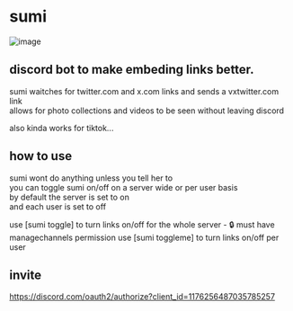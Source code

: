 # sumi
![image](https://github.com/austinStotts/sumi/assets/33228131/97446efb-88d6-490c-8fbf-0cf911307d89)


## discord bot to make embeding links better.
sumi waitches for twitter.com and x.com links and sends a vxtwitter.com link  
allows for photo collections and videos to be seen without leaving discord  
  
also kinda works for tiktok...
  
## how to use
sumi wont do anything unless you tell her to  
you can toggle sumi on/off on a server wide or per user basis  
by default the server is set to on  
and each user is set to off  

use [sumi toggle] to turn links on/off for the whole server - 🔒 must have managechannels permission
use [sumi toggleme] to turn links on/off per user

## invite
https://discord.com/oauth2/authorize?client_id=1176256487035785257
